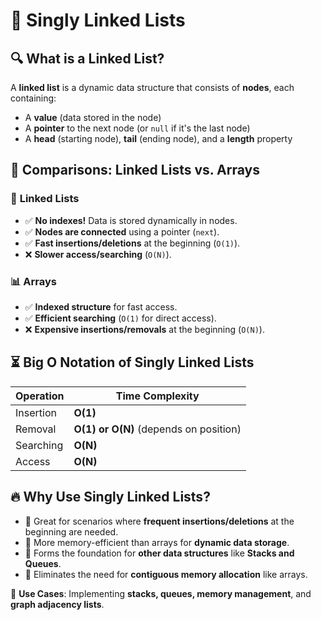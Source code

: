 # 📌 Singly Linked Lists

## 🔍 What is a Linked List?

A **linked list** is a dynamic data structure that consists of **nodes**, each containing:

- A **value** (data stored in the node)
- A **pointer** to the next node (or `null` if it's the last node)
- A **head** (starting node), **tail** (ending node), and a **length** property

## 🔄 Comparisons: Linked Lists vs. Arrays

### 📝 **Linked Lists**

- ✅ **No indexes!** Data is stored dynamically in nodes.
- ✅ **Nodes are connected** using a pointer (`next`).
- ✅ **Fast insertions/deletions** at the beginning (`O(1)`).
- ❌ **Slower access/searching** (`O(N)`).

### 📊 **Arrays**

- ✅ **Indexed structure** for fast access.
- ✅ **Efficient searching** (`O(1)` for direct access).
- ❌ **Expensive insertions/removals** at the beginning (`O(N)`).

## ⏳ **Big O Notation of Singly Linked Lists**

| Operation | Time Complexity                        |
| --------- | -------------------------------------- |
| Insertion | **O(1)**                               |
| Removal   | **O(1) or O(N)** (depends on position) |
| Searching | **O(N)**                               |
| Access    | **O(N)**                               |

## 🔥 **Why Use Singly Linked Lists?**

- 🔹 Great for scenarios where **frequent insertions/deletions** at the beginning are needed.
- 🔹 More memory-efficient than arrays for **dynamic data storage**.
- 🔹 Forms the foundation for **other data structures** like **Stacks and Queues**.
- 🔹 Eliminates the need for **contiguous memory allocation** like arrays.

🚀 **Use Cases**: Implementing **stacks, queues, memory management**, and **graph adjacency lists**.
